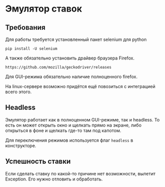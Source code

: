 # Эмулятор ставок

## Требования

Для работы требуется установленный пакет selenium для python
```
pip install -U selenium
```

А также обязательно установить драйвер браузера Firefox.
```
https://github.com/mozilla/geckodriver/releases
```

Для GUI-режима обязательно наличие полноценного firefox.

На linux-сервере возможно придётся ещё повозиться с интеграцией всего этого.

## Headless

Эмулятор работает как в полноценном GUI-режиме, так и headless.
То есть он может открыть окно и щелкать прямо на экране, либо открыться в фоне и щелкать где-то там под капотом.

Для переключения режимов используется флаг `headless` в конструкторе.

## Успешность ставки

Если сделать ставку по какой-то причине нет возможности, вылетит Exception. Его нужно отловить и обработать.
